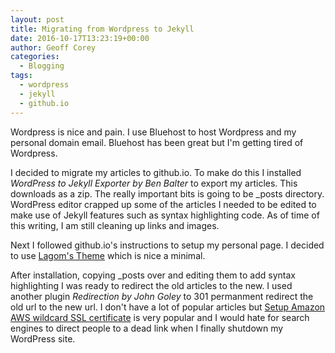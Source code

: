```yaml
---
layout: post
title: Migrating from Wordpress to Jekyll
date: 2016-10-17T13:23:19+00:00
author: Geoff Corey
categories:
  - Blogging
tags:
  - wordpress
  - jekyll
  - github.io
---
```

Wordpress is nice and pain.  I use Bluehost to host Wordpress and my personal domain
email.  Bluehost has been great but I'm getting tired of Wordpress.

I decided to migrate my articles to github.io.  To make do this I installed *WordPress
to Jekyll Exporter by Ben Balter* to export my articles.   This downloads as a zip.   The really
important bits is going to be _posts directory.  WordPress editor crapped up some of the
articles I needed to be edited to make use of Jekyll features such as syntax highlighting
code.  As of time of this writing, I am still cleaning up links and images.

Next I followed github.io's instructions to setup my personal page.  I decided to use
[Lagom's Theme](https://github.com/swanson/lagom) which is nice a minimal.

After installation, copying _posts over and editing them to add syntax highlighting I
was ready to redirect the old articles to the new.  I used another plugin
*Redirection by John Goley* to 301 permanment redirect the old url to the new url. I
don't have a lot of popular articles but
[Setup Amazon AWS wildcard SSL certificate](https://geoffcorey.github.io/amazon%20aws/ssl/2015/04/19/setup-amazon-aws-wildcard-ssl-certificate.html)
is very popular and I would hate for search engines to direct people to a dead link when
I finally shutdown my WordPress site.
